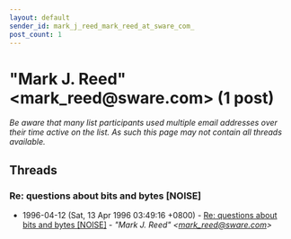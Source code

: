 ```yaml
---
layout: default
sender_id: mark_j_reed_mark_reed_at_sware_com_
post_count: 1
---
```


# "Mark J. Reed" <mark_reed<span>@</span>sware.com> (1 post)

_Be aware that many list participants used multiple email addresses over their time active on the list. As such this page may not contain all threads available._

## Threads

### Re: questions about bits and bytes [NOISE]
+ 1996-04-12 (Sat, 13 Apr 1996 03:49:16 +0800) - [Re: questions about bits and bytes [NOISE]](/archive/1996/04/151660aa9240c0aaf1594825b887e0ad388704574b4d1b903febc04f20865fd0) - _"Mark J. Reed" \<mark_reed@sware.com\>_

